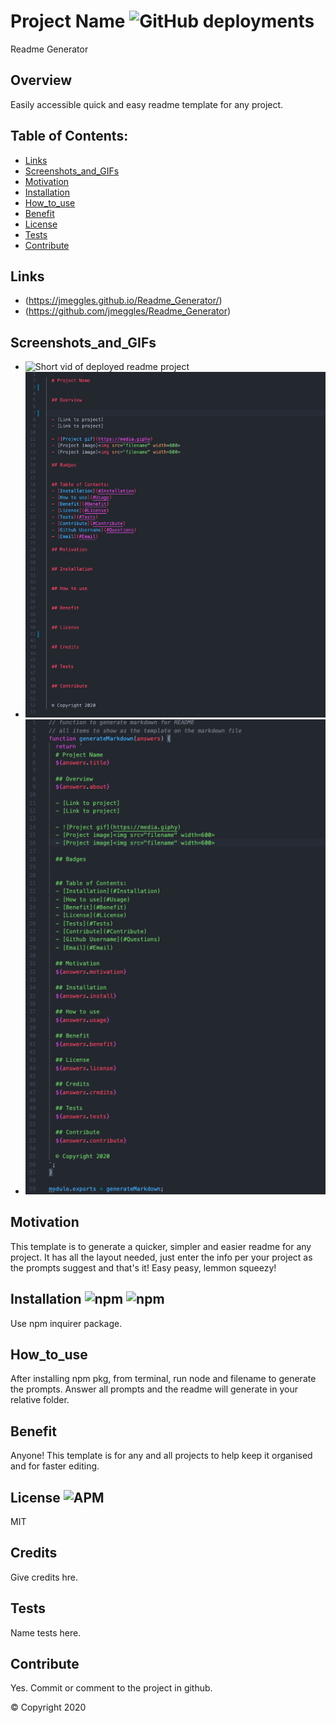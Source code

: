 
  # Project Name ![GitHub deployments](https://img.shields.io/github/deployments/badges/shields/shields-staging?color=green)
  Readme Generator

  ## Overview 
  Easily accessible quick and easy readme template for any project.

  ## Table of Contents:
  - [Links](#Links)
  - [Screenshots_and_GIFs](#Screenshots_and_GIFs)
  - [Motivation](#Motivation)
  - [Installation](#Installation)
  - [How_to_use](#How_to_use)
  - [Benefit](#Benefit)
  - [License](#License)
  - [Tests](#Tests)
  - [Contribute](#Contribute)

 ## Links
  - (https://jmeggles.github.io/Readme_Generator/)
  - (https://github.com/jmeggles/Readme_Generator)

 ## Screenshots_and_GIFs 
  - ![Short vid of deployed readme project](https://media.giphy.com/media/WTiciagOjoqx5D3tsM/giphy.gif)
  - ![Screenshot of deployed project](./assets/images/screenshot1.png)  
  - ![Screenshot of deployed project](./assets/images/screenshot2.png)
  
  ## Motivation
  This template is to generate a quicker, simpler and easier readme for any project.  It has all the layout needed, just enter the info per your project as the prompts suggest and that's it!  Easy peasy, lemmon squeezy!

  ## Installation ![npm](https://img.shields.io/npm/v/npm?color=pink&style=plastic) ![npm](https://img.shields.io/npm/v/inquirer?color=pink&label=inquirer&style=plastic)
  Use npm inquirer package.

  ## How_to_use
  After installing npm pkg, from terminal, run node and filename to generate the prompts. Answer all prompts and the readme will generate in your relative folder.

  ## Benefit
  Anyone!  This template is for any and all projects to help keep it organised and for faster editing. 

  ## License ![APM](https://img.shields.io/apm/l/npm?color=pink&style=plastic)
  MIT

  ## Credits
  Give credits hre.

  ## Tests
  Name tests here.

  ## Contribute
  Yes. Commit or comment to the project in github.

  © Copyright 2020
